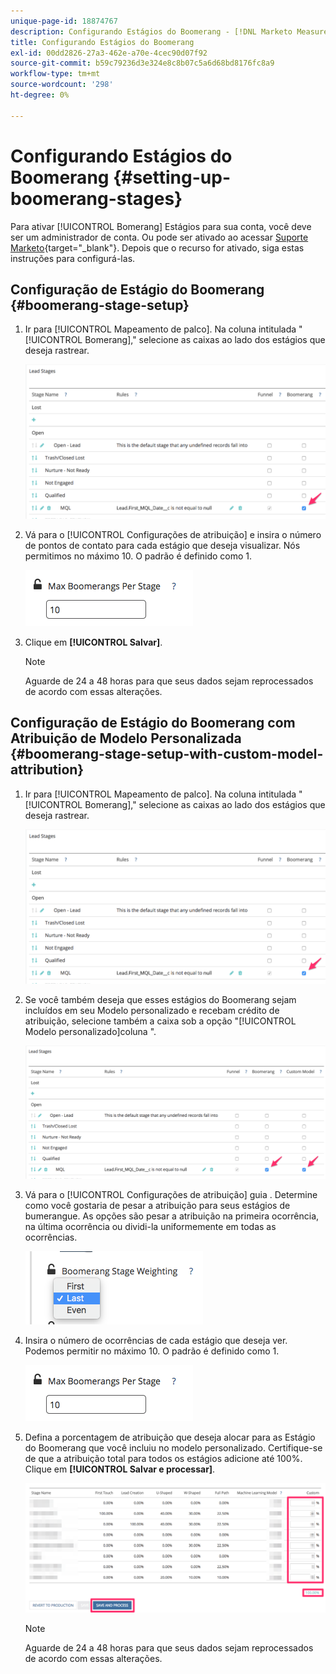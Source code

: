 ```yaml
---
unique-page-id: 18874767
description: Configurando Estágios do Boomerang - [!DNL Marketo Measure] - Documentação do produto
title: Configurando Estágios do Boomerang
exl-id: 00dd2826-27a3-462e-a70e-4cec90d07f92
source-git-commit: b59c79236d3e324e8c8b07c5a6d68bd8176fc8a9
workflow-type: tm+mt
source-wordcount: '298'
ht-degree: 0%

---
```


# Configurando Estágios do Boomerang {#setting-up-boomerang-stages}

Para ativar [!UICONTROL Bomerang] Estágios para sua conta, você deve ser um administrador de conta. Ou pode ser ativado ao acessar [Suporte Marketo](https://nation.marketo.com/t5/support/ct-p/Support){target="_blank"}. Depois que o recurso for ativado, siga estas instruções para configurá-las.

## Configuração de Estágio do Boomerang {#boomerang-stage-setup}

1. Ir para [!UICONTROL Mapeamento de palco]. Na coluna intitulada &quot;[!UICONTROL Bomerang],&quot; selecione as caixas ao lado dos estágios que deseja rastrear.

   ![](assets/1-2.png)

1. Vá para o [!UICONTROL Configurações de atribuição] e insira o número de pontos de contato para cada estágio que deseja visualizar. Nós permitimos no máximo 10. O padrão é definido como 1.

   ![](assets/2-2.png)

1. Clique em **[!UICONTROL Salvar]**.

   >[!NOTE]
   >
   >Aguarde de 24 a 48 horas para que seus dados sejam reprocessados de acordo com essas alterações.

## Configuração de Estágio do Boomerang com Atribuição de Modelo Personalizada {#boomerang-stage-setup-with-custom-model-attribution}

1. Ir para [!UICONTROL Mapeamento de palco]. Na coluna intitulada &quot;[!UICONTROL Bomerang],&quot; selecione as caixas ao lado dos estágios que deseja rastrear.

   ![](assets/3-1.png)

1. Se você também deseja que esses estágios do Boomerang sejam incluídos em seu Modelo personalizado e recebam crédito de atribuição, selecione também a caixa sob a opção &quot;[!UICONTROL Modelo personalizado]coluna &quot;.

   ![](assets/4-1.png)

1. Vá para o [!UICONTROL Configurações de atribuição] guia . Determine como você gostaria de pesar a atribuição para seus estágios de bumerangue. As opções são pesar a atribuição na primeira ocorrência, na última ocorrência ou dividi-la uniformemente em todas as ocorrências.

   ![](assets/5-1.png)

1. Insira o número de ocorrências de cada estágio que deseja ver. Podemos permitir no máximo 10. O padrão é definido como 1.

   ![](assets/6-1.png)

1. Defina a porcentagem de atribuição que deseja alocar para as Estágio do Boomerang que você incluiu no modelo personalizado. Certifique-se de que a atribuição total para todos os estágios adicione até 100%. Clique em **[!UICONTROL Salvar e processar]**.

   ![](assets/7-1.png)

   >[!NOTE]
   >
   >Aguarde de 24 a 48 horas para que seus dados sejam reprocessados de acordo com essas alterações.
